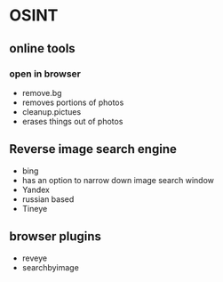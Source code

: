 # OSINT

## online tools

### open in browser
- remove.bg
 - removes portions of photos
- cleanup.pictues
 - erases things out of photos

## Reverse image search engine

- bing
 - has an option to narrow down image search window
- Yandex
 - russian based
- Tineye

## browser plugins

- reveye
- searchbyimage
